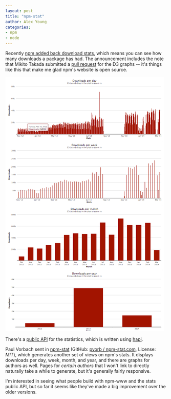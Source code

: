 ```yaml
---
layout: post
title: "npm-stat"
author: Alex Young
categories:
- npm
- node
---
```


Recently [npm added back download stats](http://blog.npmjs.org/post/78719826768/download-counts-are-back), which means you can see how many downloads a package has had.  The announcement includes the note that Mikito Takada submitted a [pull request](https://github.com/npm/npm-www/pull/466) for the D3 graphs -- it's things like this that make me glad npm's website is open source.

![npm-stat](/images/posts/npm-stat.png)

There's a [public API](https://github.com/npm/download-counts) for the statistics, which is written using [hapi](http://spumko.github.io/).

Paul Vorbach sent in [npm-stat](http://npm-stat.com/) (GitHub: [pvorb / npm-stat.com](https://github.com/pvorb/npm-stat.com), License: _MIT_), which generates another set of views on npm's stats.  It displays downloads per day, week, month, and year, and there are graphs for authors as well.  Pages for _certain authors_ that I won't link to directly naturally take a while to generate, but it's generally fairly responsive.

I'm interested in seeing what people build with npm-www and the stats public API, but so far it seems like they've made a big improvement over the older versions.
